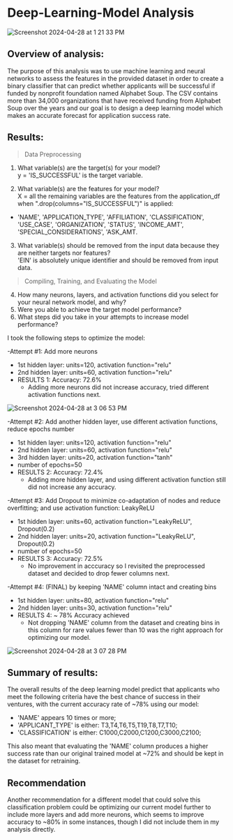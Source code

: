 # Deep-Learning-Model Analysis

![Screenshot 2024-04-28 at 1 21 33 PM](https://github.com/apkaur32/deep-learning-challenge/assets/150749167/f63e10ca-7ba7-4503-9e81-0b7bb99c58be)

## Overview of analysis: 
The purpose of this analysis was to use machine learning and neural networks to assess the features in the provided dataset in order to create a binary classifier that can predict whether applicants will be successful if funded by nonprofit foundation named Alphabet Soup. The CSV contains more than 34,000 organizations that have received funding from Alphabet Soup over the years and our goal is to design a deep learning model which makes an accurate forecast for application success rate.

## Results:

> Data Preprocessing

1. What variable(s) are the target(s) for your model?\
y = 'IS_SUCCESSFUL' is the target variable. 

2. What variable(s) are the features for your model?\
X = all the remaining variables are the features from the application_df when ".drop(columns="IS_SUCCESSFUL")" is applied:
* 'NAME', 'APPLICATION_TYPE', 'AFFILIATION', 'CLASSIFICATION', 'USE_CASE', 'ORGANIZATION', 'STATUS', 'INCOME_AMT', 'SPECIAL_CONSIDERATIONS', 'ASK_AMT.

3. What variable(s) should be removed from the input data because they are neither targets nor features?\
'EIN' is absolutely unique identifier and should be removed from input data. 

> Compiling, Training, and Evaluating the Model

4. How many neurons, layers, and activation functions did you select for your neural network model, and why?
5. Were you able to achieve the target model performance?
6. What steps did you take in your attempts to increase model performance?

I took the following steps to optimize the model:

-Attempt #1: Add more neurons
* 1st hidden layer: units=120, activation function="relu"
* 2nd hidden layer: units=60, activation function="relu"
* RESULTS 1: Accuracy: 72.6%
  *  Adding more neurons did not increase accuracy, tried different activation functions next.

![Screenshot 2024-04-28 at 3 06 53 PM](https://github.com/apkaur32/deep-learning-challenge/assets/150749167/8ea9d206-0bef-4b64-9ba7-54de6731c1f5)
 
-Attempt #2: Add another hidden layer, use different activation functions, reduce epochs number
* 1st hidden layer: units=120, activation function="relu"
* 2nd hidden layer: units=60, activation function="relu"
* 3rd hidden layer: units=20, activation function="tanh"
* number of epochs=50
* RESULTS 2: Accuracy: 72.4%
  *  Adding more hidden layer, and using different activation function still did not increase any accuracy.

-Attempt #3: Add Dropout to minimize co-adaptation of nodes and reduce overfitting; and use activation function: LeakyReLU
* 1st hidden layer: units=60, activation function="LeakyReLU", Dropout(0.2)
* 2nd hidden layer: units=20, activation function="LeakyReLU", Dropout(0.2)
* number of epochs=50
* RESULTS 3: Accuracy: 72.5%
  *  No improvement in acccuracy so I revisited the preprocessed dataset and decided to drop fewer columns next. 

-Attempt #4: (FINAL) by keeping 'NAME' column intact and creating bins
* 1st hidden layer: units=80, activation function="relu"
* 2nd hidden layer: units=30, activation function="relu"
* RESULTS 4: ~ 78% Accuracy achieved
  *  Not dropping 'NAME' column from the dataset and creating bins in this column for rare values fewer than 10 was the right approach for optimizing our model.

![Screenshot 2024-04-28 at 3 07 28 PM](https://github.com/apkaur32/deep-learning-challenge/assets/150749167/2fc37d5c-f4dd-4cb7-b549-45c1e8b6354a)

## Summary of results:
The overall results of the deep learning model predict that applicants who meet the following criteria have the best chance of success in their ventures, with the current accuracy rate of ~78% using our model: 
* 'NAME' appears 10 times or more;
* 'APPLICANT_TYPE' is either: T3,T4,T6,T5,T19,T8,T7,T10;
* 'CLASSIFICATION' is either: C1000,C2000,C1200,C3000,C2100;  

This also meant that evaluating the 'NAME' column produces a higher success rate than our original trained model at ~72% and should be kept in the dataset for retraining. 

## Recommendation
Another recommendation for a different model that could solve this classification problem could be optimizing our current model further to include more layers and add more neurons, which seems to improve accuracy to ~80% in some instances, though I did not include them in my analysis directly. 

